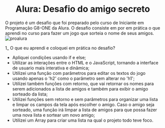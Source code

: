 <h1 align="center"> Alura: Desafio do amigo secreto </h1>

O projeto é um desafio que foi preparado pelo curso de Iniciante em Programação G8-ONE da Alura. O desafio consiste em por em prática o que aprendi no curso  para fazer um jogo que sorteia o nome de seus amigos.
![proalura](https://github.com/user-attachments/assets/05e9b8c4-9f01-4619-85ac-4811770ce42a)

1_ O que eu aprendi e coloquei em prática no desafio?

* Apliquei condições usando if e else;
* Utilizar as interações entre o HTML e o JavaScript, tornando a interface de usuario mais interativa e dinâmica;
* Utilizei uma função com parâmetros para editar os textos do jogo usando apenas o 'h2' como o parâmetro sem alterar no 'h1';
* Utilizei também funções com retorno, que vai retornar os nomes para serem adicionados a lista de amigos e também para exibir o amigo sorteado da lista;
* Utilizei funções sem retorno e sem parâmetros para organizar uma lista e limpar os campos da tela após escolher o amigo. Caso o amigo seja sorteado, uma função irá limpar a lista de amigos para que possa fazer uma nova lista e sortear um novo amigo;
* Utilizei um Array para criar uma lista na qual o projeto todo teve foco.


